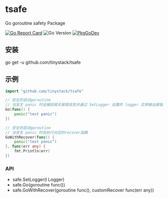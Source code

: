 # tsafe
Go goroutine safety Package

[![Go Report Card](https://goreportcard.com/badge/github.com/tinystack/tsafe)](https://goreportcard.com/report/github.com/tinystack/tsafe)
![Go Version](https://img.shields.io/badge/go%20version-%3E=1.18-61CFDD.svg?style=flat-square)
[![PkgGoDev](https://pkg.go.dev/badge/mod/github.com/tinystack/tsafe)](https://pkg.go.dev/mod/github.com/tinystack/tsafe)

## 安装

go get -u github.com/tinystack/tsafe

## 示例

```go
import "github.com/tinystack/tsafe"

// 安全的启动goroutine
// 当发生 panic 时会捕捉相关报错信息并通过 SetLogger 设置的 logger 实例输出报错信息和堆栈信息
Go(func() {
    panic("test panic")
})

// 安全的启动goroutine
// 当发生 panic 时会执行对应的recover函数
GoWithRecover(func() {
    panic("test panic")
}, func(err any) {
    fmt.Println(err)
})
```

### API

- safe.SetLogger(l Logger)
- safe.Go(goroutine func())
- safe.GoWithRecover(goroutine func(), customRecover func(err any))